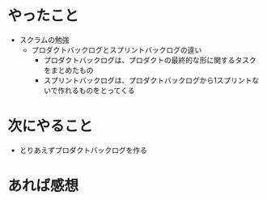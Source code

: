 # やったこと
* スクラムの勉強
  * プロダクトバックログとスプリントバックログの違い
    * プロダクトバックログは、プロダクトの最終的な形に関するタスクをまとめたもの
    * スプリントバックログは、プロダクトバックログから1スプリントないで作れるものをとってくる
# 次にやること
* とりあえずプロダクトバックログを作る
# あれば感想
